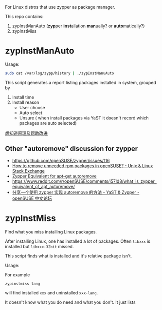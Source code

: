 For Linux distros that use zypper as package manager. 

This repo contains:

1. zypInstManAuto (**zyp**per **inst**allation **man**ually? or **auto**matically?)
2. zypInstMiss

# zypInstManAuto

Usage:

```bash
sudo cat /var/log/zypp/history | ./zypInstManuAuto
```

This script generates a report listing packages installed in system, grouped by

1. Install time
2. Install reason
   - User choose
   - Auto select
   - Unsure ( when install packages via YaST it doesn't record which packages are auto selected)

[想知道原理及帮助改进](https://gist.github.com/garywill/6a359a9c49f1f66cdfe86d65fb8b6857)

## Other "autoremove" discussion for zypper

- https://github.com/openSUSE/zypper/issues/116
- [How to remove unneeded rpm packages in openSUSE? - Unix &amp; Linux Stack Exchange](https://unix.stackexchange.com/questions/566153/how-to-remove-unneeded-rpm-packages-in-opensuse)
- [Zypper Equivalent for apt-get autoremove](https://forums.opensuse.org/showthread.php/519895-Zypper-Equivalent-for-apt-get-autoremove)
- https://www.reddit.com/r/openSUSE/comments/i57ld8/what_is_zypper_equivalent_of_apt_autoremove/
- [分享一个使用 zypper 实现 autoremove 的方法 - YaST &amp; Zypper - openSUSE 中文论坛](https://forum.suse.org.cn/t/topic/14137/)

# zypInstMiss

Find what you miss installing Linux packages.

After installing Linux, one has installed a lot of packages. Often `libxxx` is installed but `libxxx-32bit` missed. 

This script finds what is installed and it's relative package isn't.

Usage:

For example

    zypinstmiss lang

will find installed `xxx` and uninstalled `xxx-lang`.

It doesn't know what you do need and what you don't. It just lists
